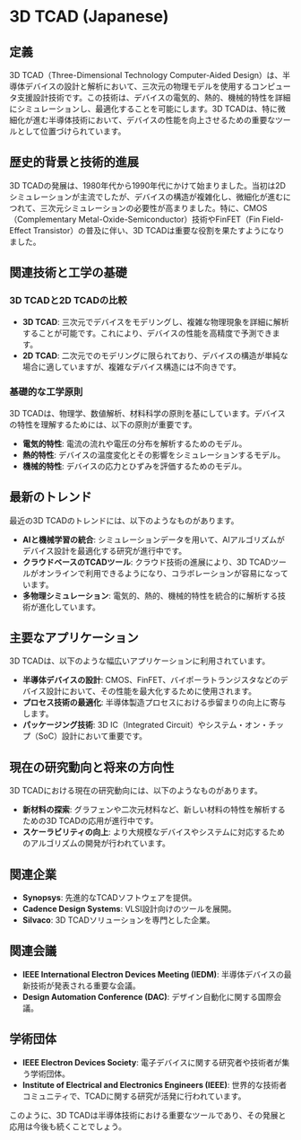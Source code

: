 # 3D TCAD (Japanese)

## 定義
3D TCAD（Three-Dimensional Technology Computer-Aided Design）は、半導体デバイスの設計と解析において、三次元の物理モデルを使用するコンピュータ支援設計技術です。この技術は、デバイスの電気的、熱的、機械的特性を詳細にシミュレーションし、最適化することを可能にします。3D TCADは、特に微細化が進む半導体技術において、デバイスの性能を向上させるための重要なツールとして位置づけられています。

## 歴史的背景と技術的進展
3D TCADの発展は、1980年代から1990年代にかけて始まりました。当初は2Dシミュレーションが主流でしたが、デバイスの構造が複雑化し、微細化が進むにつれて、三次元シミュレーションの必要性が高まりました。特に、CMOS（Complementary Metal-Oxide-Semiconductor）技術やFinFET（Fin Field-Effect Transistor）の普及に伴い、3D TCADは重要な役割を果たすようになりました。

## 関連技術と工学の基礎
### 3D TCADと2D TCADの比較
- **3D TCAD**: 三次元でデバイスをモデリングし、複雑な物理現象を詳細に解析することが可能です。これにより、デバイスの性能を高精度で予測できます。
- **2D TCAD**: 二次元でのモデリングに限られており、デバイスの構造が単純な場合に適していますが、複雑なデバイス構造には不向きです。

### 基礎的な工学原則
3D TCADは、物理学、数値解析、材料科学の原則を基にしています。デバイスの特性を理解するためには、以下の原則が重要です。
- **電気的特性**: 電流の流れや電圧の分布を解析するためのモデル。
- **熱的特性**: デバイスの温度変化とその影響をシミュレーションするモデル。
- **機械的特性**: デバイスの応力とひずみを評価するためのモデル。

## 最新のトレンド
最近の3D TCADのトレンドには、以下のようなものがあります。
- **AIと機械学習の統合**: シミュレーションデータを用いて、AIアルゴリズムがデバイス設計を最適化する研究が進行中です。
- **クラウドベースのTCADツール**: クラウド技術の進展により、3D TCADツールがオンラインで利用できるようになり、コラボレーションが容易になっています。
- **多物理シミュレーション**: 電気的、熱的、機械的特性を統合的に解析する技術が進化しています。

## 主要なアプリケーション
3D TCADは、以下のような幅広いアプリケーションに利用されています。
- **半導体デバイスの設計**: CMOS、FinFET、バイポーラトランジスタなどのデバイス設計において、その性能を最大化するために使用されます。
- **プロセス技術の最適化**: 半導体製造プロセスにおける歩留まりの向上に寄与します。
- **パッケージング技術**: 3D IC（Integrated Circuit）やシステム・オン・チップ（SoC）設計において重要です。

## 現在の研究動向と将来の方向性
3D TCADにおける現在の研究動向には、以下のようなものがあります。
- **新材料の探索**: グラフェンや二次元材料など、新しい材料の特性を解析するための3D TCADの応用が進行中です。
- **スケーラビリティの向上**: より大規模なデバイスやシステムに対応するためのアルゴリズムの開発が行われています。

## 関連企業
- **Synopsys**: 先進的なTCADソフトウェアを提供。
- **Cadence Design Systems**: VLSI設計向けのツールを展開。
- **Silvaco**: 3D TCADソリューションを専門とした企業。

## 関連会議
- **IEEE International Electron Devices Meeting (IEDM)**: 半導体デバイスの最新技術が発表される重要な会議。
- **Design Automation Conference (DAC)**: デザイン自動化に関する国際会議。

## 学術団体
- **IEEE Electron Devices Society**: 電子デバイスに関する研究者や技術者が集う学術団体。
- **Institute of Electrical and Electronics Engineers (IEEE)**: 世界的な技術者コミュニティで、TCADに関する研究が活発に行われています。 

このように、3D TCADは半導体技術における重要なツールであり、その発展と応用は今後も続くことでしょう。